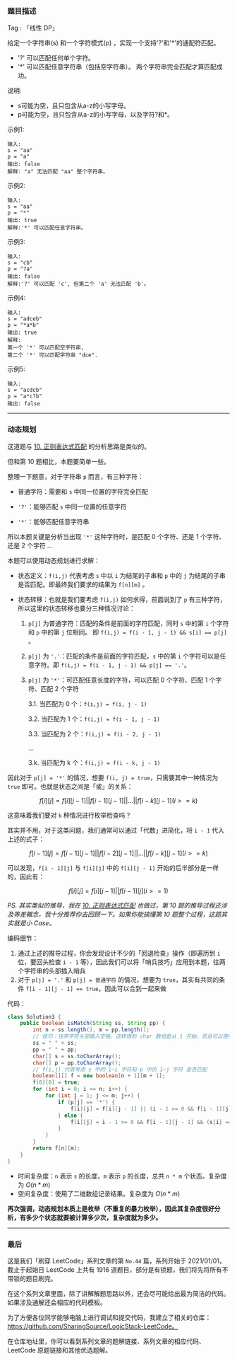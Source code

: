 ### 题目描述

Tag : 「线性 DP」


给定一个字符串(s) 和一个字符模式(p) ，实现一个支持'?'和'*'的通配符匹配。

* '?' 可以匹配任何单个字符。
* '*' 可以匹配任意字符串（包括空字符串）。
两个字符串完全匹配才算匹配成功。

说明:

* s可能为空，且只包含从a-z的小写字母。
* p可能为空，且只包含从a-z的小写字母，以及字符?和*。

示例1:
```
输入:
s = "aa"
p = "a"
输出: false
解释: "a" 无法匹配 "aa" 整个字符串。
```
示例2:
```
输入:
s = "aa"
p = "*"
输出: true
解释:'*' 可以匹配任意字符串。
```
示例3:
```
输入:
s = "cb"
p = "?a"
输出: false
解释:'?' 可以匹配 'c', 但第二个 'a' 无法匹配 'b'。
```
示例4:
```
输入:
s = "adceb"
p = "*a*b"
输出: true
解释:
第一个 '*' 可以匹配空字符串, 
第二个 '*' 可以匹配字符串 "dce".
```
示例5:
```
输入:
s = "acdcb"
p = "a*c?b"
输出: false
```



---

### 动态规划

这道题与 [10. 正则表达式匹配](https://mp.weixin.qq.com/s?__biz=MzU4NDE3MTEyMA==&mid=2247484130&idx=1&sn=af3517194634dde1652ec72eb5ea9ff2&chksm=fd9ca9fdcaeb20eb1fd7509e3adf8fee6f75d77b8afbd30067ac11a56bd77b5066b0f164eb49&token=840813710&lang=zh_CN#rd) 的分析思路是类似的。

但和第 10 题相比，本题要简单一些。

整理一下题意，对于字符串 `p` 而言，有三种字符：

* 普通字符：需要和 `s` 中同一位置的字符完全匹配

* `'?'`：能够匹配 `s` 中同一位置的任意字符

* `'*'`：能够匹配任意字符串

所以本题关键是分析当出现 `'*'` 这种字符时，是匹配 0 个字符、还是 1 个字符、还是 2 个字符 ...

本题可以使用动态规划进行求解：

* 状态定义：`f(i,j)` 代表考虑 `s` 中以 `i` 为结尾的子串和 `p` 中的 `j` 为结尾的子串是否匹配。即最终我们要求的结果为 `f[n][m]` 。

* 状态转移：也就是我们要考虑 `f(i,j)` 如何求得，前面说到了 `p` 有三种字符，所以这里的状态转移也要分三种情况讨论：
  
  1. `p[j]` 为普通字符：匹配的条件是前面的字符匹配，同时 `s` 中的第 `i` 个字符和 `p` 中的第 `j` 位相同。 即 `f(i,j) = f(i - 1, j - 1) && s[i] == p[j]` 。
  2. `p[j]` 为 `'.'`：匹配的条件是前面的字符匹配，`s` 中的第 `i` 个字符可以是任意字符。即 `f(i,j) = f(i - 1, j - 1) && p[j] == '.'`。
  3. `p[j]` 为 `'*'`：可匹配任意长度的字符，可以匹配 0 个字符、匹配 1 个字符、匹配 2 个字符
  
      3.1. 当匹配为 0 个：`f(i,j) = f(i, j - 1)`
      
      3.2. 当匹配为 1 个：`f(i,j) = f(i - 1, j - 1)`
      
      3.3. 当匹配为 2 个：`f(i,j) = f(i - 2, j - 1)`
      
      ...
      
      3.k. 当匹配为 k 个：`f(i,j) = f(i - k, j - 1)`
      

因此对于 `p[j] = '*'` 的情况，想要 `f(i, j) = true`，只需要其中一种情况为 `true` 即可。也就是状态之间是「或」的关系：

$$f[i][j] = f[i][j - 1] || f[i - 1][j - 1] || ... || f[i - k][j - 1] (i >= k)$$
      
这意味着我们要对 `k` 种情况进行枚举检查吗？

其实并不用，对于这类问题，我们通常可以通过「代数」进简化，将 `i - 1` 代入上述的式子：

$$f[i - 1][j] = f[i - 1][j - 1] || f[i - 2][j - 1] || ... || f[i - k][j - 1] (i >= k)$$

可以发现，`f[i - 1][j]` 与 `f[i][j]` 中的 `f[i][j - 1]` 开始的后半部分是一样的，因此有：

$$f[i][j] = f[i][j - 1] || f[i - 1][j] (i >= 1)$$

*PS. 其实类似的推导，我在 [10. 正则表达式匹配](https://mp.weixin.qq.com/s?__biz=MzU4NDE3MTEyMA==&mid=2247484130&idx=1&sn=af3517194634dde1652ec72eb5ea9ff2&chksm=fd9ca9fdcaeb20eb1fd7509e3adf8fee6f75d77b8afbd30067ac11a56bd77b5066b0f164eb49&token=840813710&lang=zh_CN#rd) 也做过，第 10 题的推导过程还涉及等差概念，我十分推荐你去回顾一下。如果你能搞懂第 10 题整个过程，这题其实就是小 Case。*

编码细节：

1. 通过上述的推导过程，你会发现设计不少的「回退检查」操作（即遍历到 `i` 位，要回头检查 `i - 1` 等），因此我们可以将「哨兵技巧」应用到本题，往两个字符串的头部插入哨兵
2. 对于 `p[j] = '.'` 和 `p[j] = 普通字符` 的情况，想要为 `true`，其实有共同的条件 `f[i - 1][j - 1] == true`，因此可以合到一起来做

代码：

```java
class Solution3 {
    public boolean isMatch(String ss, String pp) {
        int n = ss.length(), m = pp.length();
        // 技巧：往原字符头部插入空格，这样得到 char 数组是从 1 开始，而且可以使得 f[0][0] = true，可以将 true 这个结果滚动下去
        ss = " " + ss;
        pp = " " + pp;
        char[] s = ss.toCharArray();
        char[] p = pp.toCharArray();
        // f(i,j) 代表考虑 s 中的 1~i 字符和 p 中的 1~j 字符 是否匹配
        boolean[][] f = new boolean[n + 1][m + 1];
        f[0][0] = true;
        for (int i = 0; i <= n; i++) {
            for (int j = 1; j <= m; j++) {
                if (p[j] == '*') {
                    f[i][j] = f[i][j - 1] || (i - 1 >= 0 && f[i - 1][j]);
                } else {
                    f[i][j] = i - 1 >= 0 && f[i - 1][j - 1] && (s[i] == p[j] || p[j] == '?');
                }
            }
        }
        return f[n][m];
    }
}
```
* 时间复杂度：`n` 表示 `s` 的长度，`m` 表示 `p` 的长度，总共 `n * m` 个状态。复杂度为 $O(n * m)$
* 空间复杂度：使用了二维数组记录结果。复杂度为 $O(n * m)$

**再次强调，动态规划本质上是枚举（不重复的暴力枚举），因此其复杂度很好分析，有多少个状态就要被计算多少次，复杂度就为多少。**

---

### 最后

这是我们「刷穿 LeetCode」系列文章的第 `No.44` 篇，系列开始于 2021/01/01，截止于起始日 LeetCode 上共有 1916 道题目，部分是有锁题，我们将先将所有不带锁的题目刷完。

在这个系列文章里面，除了讲解解题思路以外，还会尽可能给出最为简洁的代码。如果涉及通解还会相应的代码模板。

为了方便各位同学能够电脑上进行调试和提交代码，我建立了相关的仓库：https://github.com/SharingSource/LogicStack-LeetCode。

在仓库地址里，你可以看到系列文章的题解链接、系列文章的相应代码、LeetCode 原题链接和其他优选题解。

